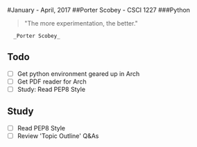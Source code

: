 #January - April, 2017
##Porter Scobey - CSCI 1227
###Python

> "The more experimentation, the better."


      _Porter Scobey_

## Todo
- [ ] Get python environment geared up in Arch
- [ ] Get PDF reader for Arch
- [ ] Study: Read PEP8 Style

## Study
- [ ] Read PEP8 Style
- [ ] Review 'Topic Outline' Q&As
